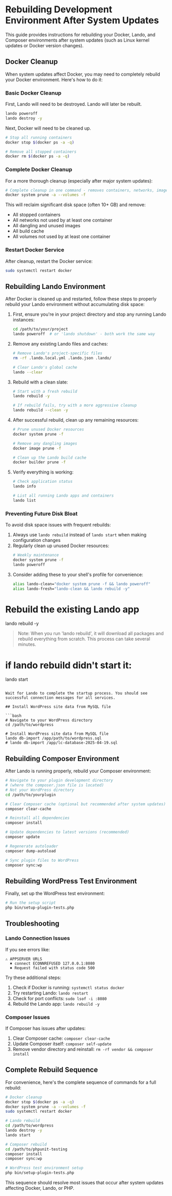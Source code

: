 # Rebuilding Development Environment After System Updates

This guide provides instructions for rebuilding your Docker, Lando, and Composer environments after system updates (such as Linux kernel updates or Docker version changes).

## Docker Cleanup

When system updates affect Docker, you may need to completely rebuild your Docker environment. Here's how to do it:

### Basic Docker Cleanup

First, Lando will need to be destroyed. Lando will later be rebuilt.

```bash
lando poweroff
lando destroy -y
```

Next, Docker will need to be cleaned up.
```bash
# Stop all running containers
docker stop $(docker ps -a -q)

# Remove all stopped containers
docker rm $(docker ps -a -q)
```

### Complete Docker Cleanup

For a more thorough cleanup (especially after major system updates):

```bash
# Complete cleanup in one command - removes containers, networks, images, and volumes
docker system prune -a --volumes -f
```

This will reclaim significant disk space (often 10+ GB) and remove:
- All stopped containers
- All networks not used by at least one container
- All dangling and unused images
- All build cache
- All volumes not used by at least one container

### Restart Docker Service

After cleanup, restart the Docker service:

```bash
sudo systemctl restart docker
```

## Rebuilding Lando Environment

After Docker is cleaned up and restarted, follow these steps to properly rebuild your Lando environment without accumulating disk space:

1. First, ensure you're in your project directory and stop any running Lando instances:
   ```bash
   cd /path/to/your/project
   lando poweroff  # or 'lando shutdown' - both work the same way
   ```

2. Remove any existing Lando files and caches:
   ```bash
   # Remove Lando's project-specific files
   rm -rf .lando.local.yml .lando.json .lando/

   # Clear Lando's global cache
   lando --clear
   ```

3. Rebuild with a clean slate:
   ```bash
   # Start with a fresh rebuild
   lando rebuild -y

   # If rebuild fails, try with a more aggressive cleanup
   lando rebuild --clean -y
   ```

4. After successful rebuild, clean up any remaining resources:
   ```bash
   # Prune unused Docker resources
   docker system prune -f

   # Remove any dangling images
   docker image prune -f

   # Clean up the Lando build cache
   docker builder prune -f
   ```

5. Verify everything is working:
   ```bash
   # Check application status
   lando info

   # List all running Lando apps and containers
   lando list
   ```

### Preventing Future Disk Bloat

To avoid disk space issues with frequent rebuilds:

1. Always use `lando rebuild` instead of `lando start` when making configuration changes
2. Regularly clean up unused Docker resources:
   ```bash
   # Weekly maintenance
   docker system prune -f
   lando poweroff
   ```
3. Consider adding these to your shell's profile for convenience:
   ```bash
   alias lando-clean="docker system prune -f && lando poweroff"
   alias lando-fresh="lando-clean && lando rebuild -y"

# Rebuild the existing Lando app
lando rebuild -y

>Note: When you run 'lando rebuild', it will download all packages
and rebuild everything from scratch. This process can take several minutes.

# if lando rebuild didn't start it:
lando start
```

Wait for Lando to complete the startup process. You should see successful connection messages for all services.

## Install WordPress site data from MySQL file

```bash
# Navigate to your WordPress directory
cd /path/to/wordpress

# Install WordPress site data from MySQL file
lando db-import /app/path/to/wordpress.sql
# lando db-import /app/lc-database-2025-04-19.sql

```

## Rebuilding Composer Environment

After Lando is running properly, rebuild your Composer environment:

```bash
# Navigate to your plugin development directory
# (where the composer.json file is located)
# Not your WordPress directory
cd /path/to/yourplugin

# Clear Composer cache (optional but recommended after system updates)
composer clear-cache

# Reinstall all dependencies
composer install

# Update dependencies to latest versions (recommended)
composer update

# Regenerate autoloader
composer dump-autoload

# Sync plugin files to WordPress
composer sync:wp
```

## Rebuilding WordPress Test Environment

Finally, set up the WordPress test environment:

```bash
# Run the setup script
php bin/setup-plugin-tests.php
```

## Troubleshooting

### Lando Connection Issues

If you see errors like:
```
⚠ APPSERVER URLS
  ✖ connect ECONNREFUSED 127.0.0.1:8080
  ✖ Request failed with status code 500
```

Try these additional steps:
1. Check if Docker is running: `systemctl status docker`
2. Try restarting Lando: `lando restart`
3. Check for port conflicts: `sudo lsof -i :8080`
4. Rebuild the Lando app: `lando rebuild -y`

### Composer Issues

If Composer has issues after updates:
1. Clear Composer cache: `composer clear-cache`
2. Update Composer itself: `composer self-update`
3. Remove vendor directory and reinstall: `rm -rf vendor && composer install`

## Complete Rebuild Sequence

For convenience, here's the complete sequence of commands for a full rebuild:

```bash
# Docker cleanup
docker stop $(docker ps -a -q)
docker system prune -a --volumes -f
sudo systemctl restart docker

# Lando rebuild
cd /path/to/wordpress
lando destroy -y
lando start

# Composer rebuild
cd /path/to/phpunit-testing
composer install
composer sync:wp

# WordPress test environment setup
php bin/setup-plugin-tests.php
```

This sequence should resolve most issues that occur after system updates affecting Docker, Lando, or PHP.
